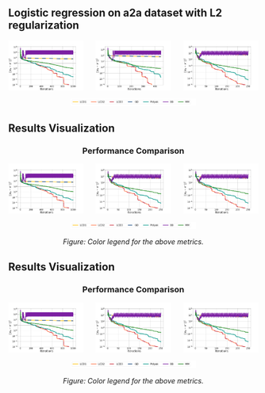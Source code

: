 ## Logistic regression on a2a dataset with L2 regularization

<div align="center">  
  <!-- 3 images in a row -->
  <div style="display: flex; justify-content: space-between;">
    <img src="img/a2a_p2_a0.00015.png" alt="Method A" width="30%">
    <img src="img/a2a_p2_a0.0005.png" alt="Method C" width="30%">
    <img src="img/a2a_p2_a0.0015.png" alt="Method B" width="30%">
  </div>

  <br>
  <img src="img/legend.png" alt="Legend" width="50%">
</div>

## Results Visualization

<div align="center">
  <h3>Performance Comparison</h3>
  
  <!-- 3 images in a row -->
  <div style="display: flex; justify-content: space-between;">
    <img src="img/a2a_p2_a0.00015.png" alt="Method A" width="30%">
    <img src="img/a2a_p2_a0.0015.png" alt="Method C" width="30%">
    <img src="img/a2a_p2_a0.0015.png" alt="Method B" width="30%">
  </div>

  <!-- Centered legend below -->
  <br>
  <img src="img/legend.png" alt="Legend" width="50%">
  <p><em>Figure: Color legend for the above metrics.</em></p>
</div>

## Results Visualization

<div align="center">
  <h3>Performance Comparison</h3>
  
  <!-- 3 images in a row -->
  <div style="display: flex; justify-content: space-between;">
    <img src="img/a2a_p2_a0.00015.png" alt="Method A" width="30%">
    <img src="img/a2a_p2_a0.0015.png" alt="Method C" width="30%">
    <img src="img/a2a_p2_a0.0015.png" alt="Method B" width="30%">
  </div>

  <!-- Centered legend below -->
  <br>
  <img src="img/legend.png" alt="Legend" width="50%">
  <p><em>Figure: Color legend for the above metrics.</em></p>
</div>
